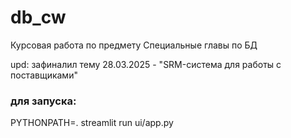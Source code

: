 # db_cw
Курсовая работа по предмету Специальные главы по БД


upd: зафиналил тему 28.03.2025 - "SRM-система для работы с поставщиками"

### для запуска:

PYTHONPATH=. streamlit run ui/app.py  